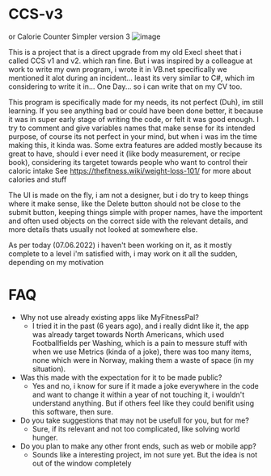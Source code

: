 # CCS-v3
or Calorie Counter Simpler version 3
![image](https://user-images.githubusercontent.com/6866104/208196851-528fecf3-c6f4-4348-a7f4-38fdeacfd785.png)


This is a project that is a direct upgrade from my old Execl sheet that i called CCS v1 and v2. which ran fine.
But i was inspired by a colleague at work to write my own program, i wrote it in VB.net specifically we mentioned it alot during an incident... least its very similar to C#, which im considering to write it in... One Day... so i can write that on my CV too.

This program is specifically made for my needs, its not perfect (Duh), im still learning. If you see anything bad or could have been done better, it because it was in super early stage of writing the code, or felt it was good enough.
I try to comment and give variables names that make sense for its intended purpose, of course its not perfect in your mind, but when i was im the time making this, it kinda was.
Some extra features are added mostly because its great to have, should i ever need it (like body measurement, or recipe book), considering its targetet towards people who want to control their caloric intake
See https://thefitness.wiki/weight-loss-101/ for more about calories and stuff

The UI is made on the fly, i am not a designer, but i do try to keep things where it make sense, like the Delete button should not be close to the submit button, keeping things simple with proper names, have the importent and often used objects on the correct side with the relevant details, and more details thats usually not looked at somewhere else.

As per today (07.06.2022) i haven't been working on it, as it mostly complete to a level i'm satisfied with, i may work on it all the sudden, depending on my motivation

# FAQ
- Why not use already existing apps like MyFitnessPal?
  - I tried it in the past (6 years ago), and i really didnt like it, the app was already target towards North Americans, which used Footballfields per Washing, which is a pain to messure stuff with when we use Metrics (kinda of a joke), there was too many items, none which were in Norway, making them a waste of space (in my situation).
- Was this made with the expectation for it to be made public?
  - Yes and no, i know for sure if it made a joke everywhere in the code and want to change it within a year of not touching it, i wouldn't understand anything. But if others feel like they could benifit using this software, then sure.
- Do you take suggestions that may not be usefull for you, but for me?
  - Sure, if its relevant and not too complicated, like solving world hunger.
- Do you plan to make any other front ends, such as web or mobile app?
  - Sounds like a interesting project, im not sure yet. But the idea is not out of the window completely
